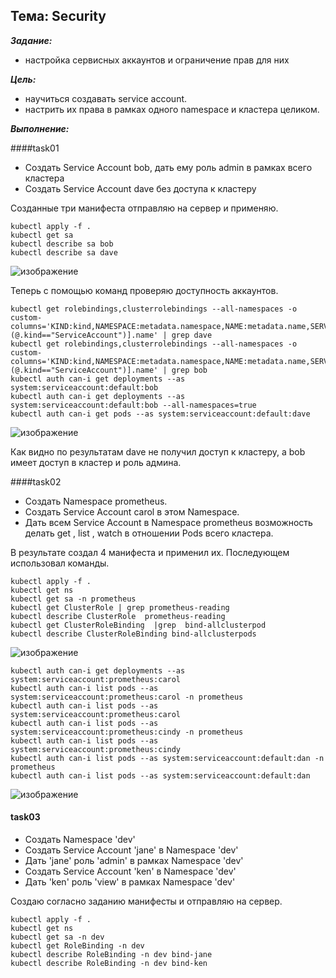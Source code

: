 ## Тема: Security

___Задание:___ 

- настройка сервисных аккаунтов и ограничение прав для них

___Цель:___ 

- научиться создавать service account.
- настрить их права в рамках одного namespace и кластера целиком.

___Выполнение:___

####task01
- Создать Service Account bob, дать ему роль admin в рамках всего кластера
- Создать Service Account dave без доступа к кластеру

Созданные три манифеста отправляю на сервер и применяю.

```
kubectl apply -f .
kubectl get sa
kubectl describe sa bob
kubectl describe sa dave
```
![изображение](https://github.com/otus-kuber-2023-10/zagretdinov-d_platform/assets/85208391/887dd128-ae41-49ac-94e5-66e79bd99203)

Теперь с помощью команд проверяю доступность аккаунтов.
```
kubectl get rolebindings,clusterrolebindings --all-namespaces -o custom-columns='KIND:kind,NAMESPACE:metadata.namespace,NAME:metadata.name,SERVICE_ACCOUNTS:subjects[?(@.kind=="ServiceAccount")].name' | grep dave
kubectl get rolebindings,clusterrolebindings --all-namespaces -o custom-columns='KIND:kind,NAMESPACE:metadata.namespace,NAME:metadata.name,SERVICE_ACCOUNTS:subjects[?(@.kind=="ServiceAccount")].name' | grep bob
kubectl auth can-i get deployments --as system:serviceaccount:default:bob
kubectl auth can-i get deployments --as system:serviceaccount:default:bob --all-namespaces=true
kubectl auth can-i get pods --as system:serviceaccount:default:dave
```

![изображение](https://github.com/otus-kuber-2023-10/zagretdinov-d_platform/assets/85208391/270611e8-85ad-46bc-9f5b-2feb5d831923)

Как видно по результатам dave не получил доступ к кластеру, а bob имеет доступ в кластер и роль админа. 

####task02
- Создать Namespace prometheus.
- Создать Service Account carol в этом Namespace.
- Дать всем Service Account в Namespace prometheus возможность делать get , list , watch в отношении Pods всего кластера.

В результате создал 4 манифеста и применил их.
Последующем использовал команды.
```
kubectl apply -f .
kubectl get ns
kubectl get sa -n prometheus
kubectl get ClusterRole | grep prometheus-reading
kubectl describe ClusterRole  prometheus-reading
kubectl get ClusterRoleBinding  |grep  bind-allclusterpod
kubectl describe ClusterRoleBinding bind-allclusterpods
```
![изображение](https://github.com/otus-kuber-2023-10/zagretdinov-d_platform/assets/85208391/ad01fe44-8d66-4ff2-b2f7-32933c814213)

```
kubectl auth can-i get deployments --as system:serviceaccount:prometheus:carol
kubectl auth can-i list pods --as system:serviceaccount:prometheus:carol -n prometheus
kubectl auth can-i list pods --as system:serviceaccount:prometheus:carol
kubectl auth can-i list pods --as system:serviceaccount:prometheus:cindy -n prometheus
kubectl auth can-i list pods --as system:serviceaccount:prometheus:cindy
kubectl auth can-i list pods --as system:serviceaccount:default:dan -n prometheus
kubectl auth can-i list pods --as system:serviceaccount:default:dan
```

![изображение](https://github.com/otus-kuber-2023-10/zagretdinov-d_platform/assets/85208391/e29ea6cd-f42f-47b4-aca9-beece69357fb)

#### task03

   - Создать Namespace 'dev'
   - Создать Service Account 'jane' в Namespace 'dev'
   - Дать 'jane' роль 'admin' в рамках Namespace 'dev'
   - Создать Service Account 'ken' в Namespace 'dev'
   - Дать 'ken' роль 'view' в рамках Namespace 'dev'

Создаю согласно заданию манифесты и отправляю на сервер.

```
kubectl apply -f .
kubectl get ns
kubectl get sa -n dev
kubectl get RoleBinding -n dev
kubectl describe RoleBinding -n dev bind-jane
kubectl describe RoleBinding -n dev bind-ken
```
